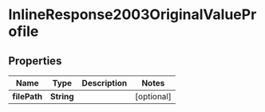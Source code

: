
# InlineResponse2003OriginalValueProfile

## Properties
Name | Type | Description | Notes
------------ | ------------- | ------------- | -------------
**filePath** | **String** |  |  [optional]



